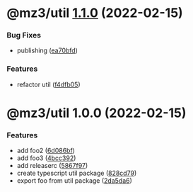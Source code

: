 # @mz3/util [1.1.0](https://github.com/mz3/mz3/compare/@mz3/util@1.0.0...@mz3/util@1.1.0) (2022-02-15)


### Bug Fixes

* publishing ([ea70bfd](https://github.com/mz3/mz3/commit/ea70bfd0e48fb198525d08a1d50591490501f780))


### Features

* refactor util ([f4dfb05](https://github.com/mz3/mz3/commit/f4dfb059c7a6ebaab4cf8d5f816b042273a32995))

# @mz3/util 1.0.0 (2022-02-15)


### Features

* add foo2 ([6d086bf](https://github.com/mz3/mz3/commit/6d086bf702edbf296a63b9f45c18d64ecf8b6206))
* add foo3 ([4bcc392](https://github.com/mz3/mz3/commit/4bcc392d1513cfd42814f22e18139132da23b2b0))
* add releaserc ([5867f97](https://github.com/mz3/mz3/commit/5867f973e04beb8aaa4f97eea0acd70301531484))
* create typescript util package ([828cd79](https://github.com/mz3/mz3/commit/828cd795600042c6327ff27a2c414bb3caf2ac4e))
* export foo from util package ([2da5da6](https://github.com/mz3/mz3/commit/2da5da6e9ed5643d704d83030f25baf7159d3a16))
